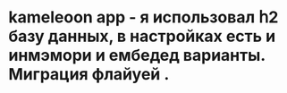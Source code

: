 # kameleoon app - я использовал հ2 базу данных, в настройках есть и инмэмори и ембедед варианты. Миграция флайуей .
